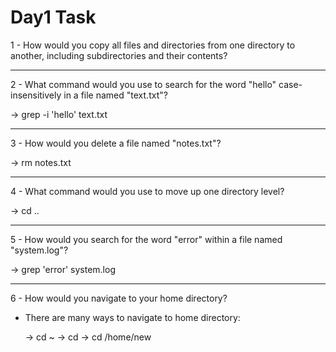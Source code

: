   # Day1 Task
                                                                                        
                                                              



1 - How would you copy all files and directories from one directory to another, including subdirectories and their contents?



_____________________________________________________________________________________________________

2 - What command would you use to search for the word "hello" case-insensitively in a file named "text.txt"?

   -> grep -i 'hello' text.txt

_____________________________________________________________________________________________________
 
3 - How would you delete a file named "notes.txt"?

   -> rm  notes.txt
_____________________________________________________________________________________________________

4 - What command would you use to move up one directory level?

   ->  cd ..
_____________________________________________________________________________________________________

5 - How would you search for the word "error" within a file named "system.log"?

   -> grep 'error' system.log
_____________________________________________________________________________________________________

6 - How would you navigate to your home directory?

- There are many ways to navigate to home directory:
  
   -> cd ~
   -> cd 
   -> cd /home/new
  






